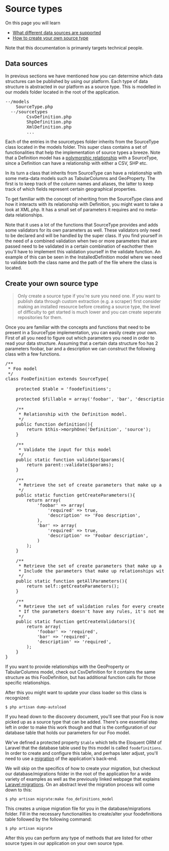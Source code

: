 # Source types

On this page you will learn

* [What different data sources are supported](#source_types)
* [How to create your own source type](#create_source_type)

Note that this documentation is primarely targets technical people.

<a id='source_types' class='anchor'></a>
## Data sources

In previous sections we have mentioned how you can determine which data structures can be published by using our platform. Each type of data structure is abstracted in our platform as a source type. This is modelled in our models folder located in the root of the application.

<pre>
--/models
	SourceType.php
  --/sourcetypes
		CsvDefinition.php
		ShpDefinition.php
		XmlDefinition.php
		...
</pre>

Each of the entries in the sourcetypes folder inherits from the SourceType class located in the models folder. This super class contains a set of functionalities that help the implementation of source types a breeze. Note that a Definition model has a [polymorphic relationship](http://four.laravel.com/docs/eloquent#polymorphic-relations) with a SourceType, since a Definition can have a relationship with either a CSV, SHP etc.

In its turn a class that inherits from SourceType can have a relationship with some meta-data models such as TabularColumns and GeoProperty. The first is to keep track of the column names and aliases, the latter to keep track of which fields represent certain geographical properties.

To get familiar with the concept of inheriting from the SourceType class and how it interacts with its relationship with Definition, you might want to take a look at XML.php. It has a small set of parameters it requires and no meta-data relationships.

Note that it uses a lot of the functions that SourceType provides and adds some validators for its own parameters as well. These validators only need to be declared and will be handled by the super class. If you find yourself in the need of a combined validation when two or more parameters that are passed need to be validated in a certain combination of eachother then you'll have to implement this validation yourself in the validate function. An example of this can be seen in the InstalledDefinition model where we need to validate both the class name and the path of the file where the class is located.

<a id='create_source_type' class='anchor'></a>
## Create your own source type


> <i class='fa fa-2x fa-warning'></i> Only create a source type if you're sure you need one. If you want to publish data through custom extraction (e.g. a scraper) first consider making an installed resource before creating a source type, the level of difficulty to get started is much lower and you can create seperate repositories for them.


Once you are familiar with the concepts and functions that need to be present in a SourceType implementation, you can easily create your own. First of all you need to figure out which parameters you need in order to read your data structure. Assuming that a certain data structure foo has 2 parameters foobar, bar and a description we can construct the following class with a few functions.

<pre class="prettyprint linenums">
/**
 * Foo model
 */
class FooDefinition extends SourceType{

    protected $table = 'foodefinitions';

    protected $fillable = array('foobar', 'bar', 'description');

    /**
     * Relationship with the Definition model.
     */
    public function definition(){
        return $this->morphOne('Definition', 'source');
    }

    /**
     * Validate the input for this model
     */
    public static function validate($params){
        return parent::validate($params);
    }

    /**
     * Retrieve the set of create parameters that make up a installed definition.
     */
    public static function getCreateParameters(){
        return array(
            'foobar' => array(
                'required' => true,
                'description' => 'Foo description',
            ),
            'bar' => array(
                'required' => true,
                'description' => 'Foobar description',
            )
        );
    }

    /**
     * Retrieve the set of create parameters that make up a foo definition.
     * Include the parameters that make up relationships with this model.
     */
    public static function getAllParameters(){
        return self::getCreateParameters();
    }

    /**
     * Retrieve the set of validation rules for every create parameter.
     * If the parameters doesn't have any rules, it's not mentioned in the array.
     */
    public static function getCreateValidators(){
        return array(
            'foobar' => 'required',
            'bar' => 'required',
            'description' => 'required',
        );
    }
}
</pre>

If you want to provide relationships with the GeoProperty or TabularColumns model, check out CsvDefinition for it contains the same structure as this FooDefinition, but has additional function calls for those specific relationships.

After this you might want to update your class loader so this class is recognized:

	$ php artisan dump-autoload

If you head down to the discovery document, you'll see that your Foo is now picked up as a source type that can be added. There's one essential step left in order to make this work though and that is the configuration of our database table that holds our parameters for our Foo model.

We've defined a protected property `$table` which tells the Eloquent ORM of Laravel that the database table used by this model is called `foodefinitions`. In order to create and configure this table, and perhaps later adjust, you'll need to use a [migration](http://four.laravel.com/docs/migrations) of the application's back-end.

We will skip on the specifics of how to create your migration, but checkout our database/migrations folder in the root of the application for a wide variety of examples as well as the previously linked webpage that explains [Laravel migrations](http://four.laravel.com/docs/migrations). On an abstract level the migration process will come down to this:

	$ php artisan migrate:make foo_definitions_model

This creates a unique migration file for you in the database/migrations folder. Fill in the necessary functionalities to create/alter your foodefinitions table followed by the following command:

	$ php artisan migrate

After this you can perform any type of methods that are listed for other source types in our application on your own source type.